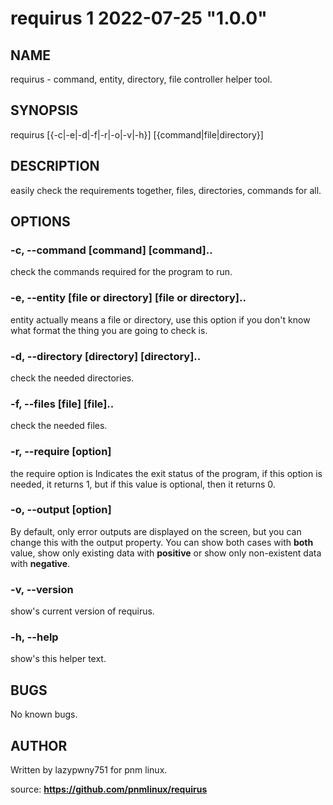 # requirus 1 2022-07-25 "1.0.0"

## NAME
requirus \- command, entity, directory, file controller helper tool.

## SYNOPSIS
requirus [{-c|-e|-d|-f|-r|-o|-v|-h}] [{command|file|directory}]

## DESCRIPTION
easily check the requirements together, files, directories, commands for all.

## OPTIONS

### -c, --command [command] [command]..
check the commands required for the program to run.

### -e, --entity [file or directory] [file or directory]..
entity actually means a file or directory, 
use this option if you don't know what format the thing you are going to check is.

### -d, --directory [directory] [directory]..
check the needed directories.

### -f, --files [file] [file]..
check the needed files.

### -r, --require [option]
the require option is Indicates the exit status of the program,
if this option is needed, it returns 1, but if this value is optional, then it returns 0.

### -o, --output [option]
By default, only error outputs are displayed on the screen, 
but you can change this with the output property.
You can show both cases with **both** value,
show only existing data with **positive** or show only non-existent data with **negative**.

### -v, --version
show's current version of requirus.

### -h, --help
show's this helper text.

## BUGS
No known bugs.

## AUTHOR
Written by lazypwny751 for pnm linux.

source: **https://github.com/pnmlinux/requirus**